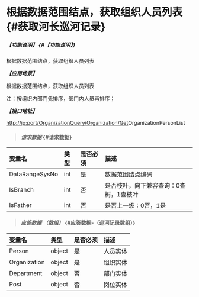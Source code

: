# 根据数据范围结点，获取组织人员列表 {#获取河长巡河记录}

##### _【功能说明】_ {#【功能说明】}

根据数据范围结点，获取组织人员列表

_**【应用场景】**_

根据数据范围结点，获取组织人员列表

注：按组织内部门先排序，部门内人员再排序；

_**【接口地址】**_

[http://ip:port/OrganizationQuery/Organization/Get](http://ip:port/HMQuery/PatrolRiver/GetPatrolRivers)OrganizationPersonList

> #### _请求数据_ {#请求数据}

| 变量名 | 类型 | 是否必须 | 描述 |
| :--- | :--- | :--- | :--- |
| DataRangeSysNo | int | 是 | 数据范围结点编码 |
| IsBranch | int | 否 | 是否枝叶，向下兼容查询：0查树，1查枝叶 |
| IsFather | int | 否 | 是否上一级：0否，1是 |

> #### _应答数据 （数组）_ {#应答数据-（巡河记录数组）}

| 变量名 | 类型 | 是否必须 | 描述 |
| :--- | :--- | :--- | :--- |
| Person | object | 是 | 人员实体 |
| Organization | object | 是 | 组织实体 |
| Department | object | 否 | 部门实体 |
| Post | object | 否 | 岗位实体 |



